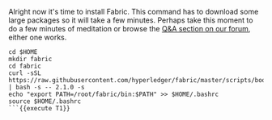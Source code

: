 Alright now it's time to install Fabric. This command has to download some large packages so it will take a few minutes. Perhaps take this moment to do a few minutes of meditation or browse the [Q&A section on our forum](https://discuss.daml.com/c/questions/5), either one works.

```
cd $HOME
mkdir fabric
cd fabric
curl -sSL https://raw.githubusercontent.com/hyperledger/fabric/master/scripts/bootstrap.sh | bash -s -- 2.1.0 -s
echo "export PATH=/root/fabric/bin:$PATH" >> $HOME/.bashrc
source $HOME/.bashrc
```{{execute T1}}